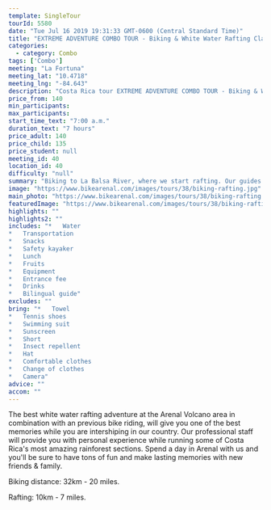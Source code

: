```yaml
---
template: SingleTour
tourId: 5580
date: "Tue Jul 16 2019 19:31:33 GMT-0600 (Central Standard Time)"
title: "EXTREME ADVENTURE COMBO TOUR - Biking & White Water Rafting Class III"
categories: 
  - category: Combo
tags: ['Combo']
meeting: "La Fortuna"
meeting_lat: "10.4718"
meeting_lng: "-84.643"
description: "Costa Rica tour EXTREME ADVENTURE COMBO TOUR - Biking & White Water Rafting Class III, id 5580"
price_from: 140
min_participants: 
max_participants: 
start_time_text: "7:00 a.m."
duration_text: "7 hours"
price_adult: 140
price_child: 135
price_student: null
meeting_id: 40
location_id: 40
difficulty: "null"
summary: "Biking to La Balsa River, where we start rafting. Our guides will make your journey widely enjoyable, sharing some history of the area and see all the natural diversity."
image: "https://www.bikearenal.com/images/tours/38/biking-rafting.jpg"
main_photo: "https://www.bikearenal.com/images/tours/38/biking-rafting.jpg"
featuredImage: "https://www.bikearenal.com/images/tours/38/biking-rafting.jpg"
highlights: ""
highlights2: ""
includes: "*   Water
*   Transportation
*   Snacks
*   Safety kayaker
*   Lunch
*   Fruits
*   Equipment
*   Entrance fee
*   Drinks
*   Bilingual guide"
excludes: ""
bring: "*   Towel
*   Tennis shoes
*   Swimming suit
*   Sunscreen
*   Short
*   Insect repellent
*   Hat
*   Comfortable clothes
*   Change of clothes
*   Camera"
advice: ""
accom: ""
---
```

The best white water rafting adventure at the Arenal Volcano area in combination with an previous bike riding, will give you one of the best memories while you are intershiping in our country. Our professional staff will provide you with personal experience while running some of Costa Rica's most amazing rainforest sections. Spend a day in Arenal with us and you'll be sure to have tons of fun and make lasting memories with new friends & family.

Biking distance: 32km - 20 miles.

Rafting: 10km - 7 miles.